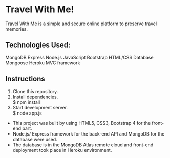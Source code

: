 # Travel With Me!

Travel With Me is a simple and secure online platform to preserve travel memories. 

## Technologies Used:
MongoDB
Express 
Node.js
JavaScript
Bootstrap
HTML/CSS
Database Mongoose
Heroku
MVC framework

## Instructions 
1. Clone this repository.  
2. Install dependencies.  
 $ npm install    
3. Start development server.  
 $ node app.js  
 
- This project was built by using HTML5, CSS3, Bootstrap 4 for the front-end part.  
- Node.js/ Express framework for the back-end API and MongoDB for the database were used.   
- The database is in the MongoDB Atlas remote cloud and front-end deployment took place in Heroku environment.  
